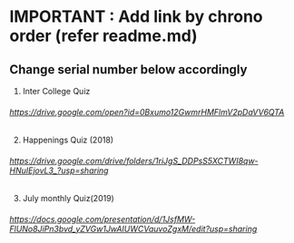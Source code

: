 # IMPORTANT : Add link by chrono order (refer readme.md)
## Change serial number below accordingly

1. Inter College Quiz</br>
###### https://drive.google.com/open?id=0Bxumo12GwmrHMFlmV2pDaVV6QTA

2. Happenings Quiz (2018)</br> 
###### https://drive.google.com/drive/folders/1riJgS_DDPsS5XCTWI8qw-HNuIEjovL3_?usp=sharing

3. July monthly Quiz(2019)</br>
###### https://docs.google.com/presentation/d/1JsfMW-FlUNo8JiPn3bvd_yZVGw1JwAIUWCVauvoZgxM/edit?usp=sharing
